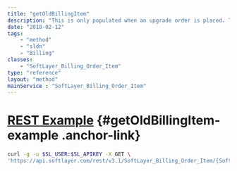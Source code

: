 ```yaml
---
title: "getOldBillingItem"
description: "This is only populated when an upgrade order is placed. The old billing item represents what the billing was before the upgrade happened."
date: "2018-02-12"
tags:
    - "method"
    - "sldn"
    - "Billing"
classes:
    - "SoftLayer_Billing_Order_Item"
type: "reference"
layout: "method"
mainService : "SoftLayer_Billing_Order_Item"
---
```


# [REST Example](#getOldBillingItem-example) <a href="/article/rest/"><i class="fas fa-question"></i></a> {#getOldBillingItem-example .anchor-link} 
```bash
curl -g -u $SL_USER:$SL_APIKEY -X GET \
'https://api.softlayer.com/rest/v3.1/SoftLayer_Billing_Order_Item/{SoftLayer_Billing_Order_ItemID}/getOldBillingItem'
```

